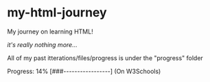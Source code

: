 # my-html-journey

My journey on learning HTML!

*it's really nothing more...*

All of my past itterations/files/progress is under the "progress" folder

Progress: 14% [###-----------------] (On W3Schools)
